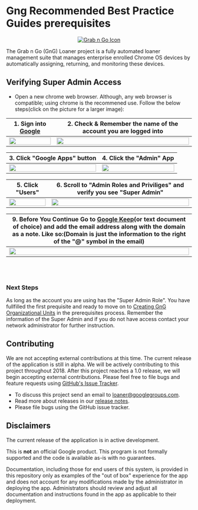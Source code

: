 <!-- mdformat off(GitHub header) -->
Gng Recommended Best Practice Guides prerequisites
======
<!-- mdformat on -->

<p align="center">
  <a href="#grabngo--">
    <img src="https://storage.googleapis.com/gngloaners/gnglogo.png" alt="Grab n Go Icon" />
  </a>
</p>

The Grab n Go (GnG) Loaner project is a fully automated loaner management suite
that manages enterprise enrolled Chrome OS devices by automatically assigning,
returning, and monitoring these devices.

## Verifying Super Admin Access
*	Open a new chrome web browser. Although, any web browser is compatible; using chrome is the recommened use. 
Follow the below steps(click on the picture for a larger image):


**1.**	Sign into [Google](https://Google.com)         |**2.**  Check & Remember the name of the account you are logged into
:-------------------------:|:-------------------------:
<a href="https://storage.googleapis.com/gngloaner-compwalkt/Comprehensive%20Walkthrough/User%20Verification/JPG/pic1.jpg"><img src="https://storage.googleapis.com/gngloaner-compwalkt/Comprehensive%20Walkthrough/User%20Verification/JPG/pic1-50%25.jpg" style="width:100%"/></a> |  <a href="https://storage.googleapis.com/gngloaner-compwalkt/Comprehensive%20Walkthrough/User%20Verification/JPG/pic2.jpg"><img src="https://storage.googleapis.com/gngloaner-compwalkt/Comprehensive%20Walkthrough/User%20Verification/JPG/pic2-50%25.jpg" style="width:100%"/></a>
 
 
**3.**	Click "Google Apps" button         |**4.**  Click the "Admin" App
:-------------------------:|:-------------------------:
<a href="https://storage.googleapis.com/gngloaner-compwalkt/Comprehensive%20Walkthrough/User%20Verification/JPG/pic3.jpg"><img src="https://storage.googleapis.com/gngloaner-compwalkt/Comprehensive%20Walkthrough/User%20Verification/JPG/pic3-50%25.jpg" style="width:100%"/></a> |  <a href="https://storage.googleapis.com/gngloaner-compwalkt/Comprehensive%20Walkthrough/User%20Verification/JPG/pic3-2.jpg"><img src="https://storage.googleapis.com/gngloaner-compwalkt/Comprehensive%20Walkthrough/User%20Verification/JPG/pic3-2.50%25.jpg" style="width:100%"/></a>


**5.**	Click "Users"       |**6.**  Scroll to "Admin Roles and Priviliges" and verify you see "Super Admin"
:-------------------------:|:-------------------------:
<a href="https://storage.googleapis.com/gngloaner-compwalkt/Comprehensive%20Walkthrough/User%20Verification/JPG/pic4.jpg"><img src="https://storage.googleapis.com/gngloaner-compwalkt/Comprehensive%20Walkthrough/User%20Verification/JPG/pic4-50%25.jpg" style="width:100%"/></a> |  <a href="https://storage.googleapis.com/gngloaner-compwalkt/Comprehensive%20Walkthrough/User%20Verification/JPG/pic6.jpg"><img src="https://storage.googleapis.com/gngloaner-compwalkt/Comprehensive%20Walkthrough/User%20Verification/JPG/pic6-50%25.jpg" style="width:100%"/></a>


**9.**	**Before You Continue** Go to [Google Keep](https://keep.google.com/u/0/)(or text document of choice) and add the email address along with the domain as a note. Like so:(Domain is just the information to the right of the "@" symbol in the email) |
:-------------------------:|
<a href="https://storage.googleapis.com/gngloaner-compwalkt/Comprehensive%20Walkthrough/Keep%20Notes/Screen%20Shot%202019-03-06%20at%209.29.41%20PM.png"><img src="https://storage.googleapis.com/gngloaner-compwalkt/Comprehensive%20Walkthrough/Keep%20Notes/Screen%20Shot%202019-03-06%20at%209.29.41%20PM.png" style="width:100%"/></a> | 


<br></br>

### Next Steps
As long as the account you are using has the "Super Admin Role". You have fullfilled the first prequisite 
and ready to move on to [Creating GnG Organizational Units](https://github.com/chromegng/ManualWalkthrough/tree/master/docs/deployment/prerequisites/organizationalunits) 
in the prerequisites process. Remember the information of the Super Admin and if you do not have access contact your 
network administrator for further instruction. 

## Contributing

We are not accepting external contributions at this time. The current release of
the application is still in alpha. We will be actively contributing to this
project throughout 2018. After this project reaches a 1.0 release, we will begin
accepting external contributions. Please feel free to file bugs and feature
requests using [GitHub's Issue
Tracker](https://github.com/google/loaner/issues).

* To discuss this project send an email to loaner@googlegroups.com.
* Read more about releases in our [release notes](docs/release_notes.md).
* Please file bugs using the GitHub issue tracker.


## Disclaimers

The current release of the application is in active development.

This is **not** an official Google product. This program is not formally
supported and the code is available as-is with no guarantees.

Documentation, including those for end users of this system, is provided in this
repository only as examples of the "out of box" experience for the app and does
not account for any modifications made by the administrator in deploying the
app. Administrators should review and adjust all documentation and instructions
found in the app as applicable to their deployment.
